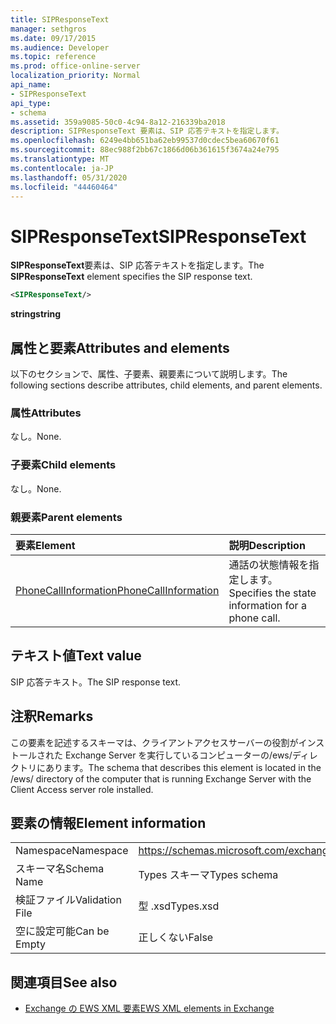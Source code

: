 ```yaml
---
title: SIPResponseText
manager: sethgros
ms.date: 09/17/2015
ms.audience: Developer
ms.topic: reference
ms.prod: office-online-server
localization_priority: Normal
api_name:
- SIPResponseText
api_type:
- schema
ms.assetid: 359a9085-50c0-4c94-8a12-216339ba2018
description: SIPResponseText 要素は、SIP 応答テキストを指定します。
ms.openlocfilehash: 6249e4bb651ba62eb99537d0cdec5bea60670f61
ms.sourcegitcommit: 88ec988f2bb67c1866d06b361615f3674a24e795
ms.translationtype: MT
ms.contentlocale: ja-JP
ms.lasthandoff: 05/31/2020
ms.locfileid: "44460464"
---
```

# <a name="sipresponsetext"></a><span data-ttu-id="42d25-103">SIPResponseText</span><span class="sxs-lookup"><span data-stu-id="42d25-103">SIPResponseText</span></span>

<span data-ttu-id="42d25-104">**SIPResponseText**要素は、SIP 応答テキストを指定します。</span><span class="sxs-lookup"><span data-stu-id="42d25-104">The **SIPResponseText** element specifies the SIP response text.</span></span> 
  
```xml
<SIPResponseText/>
```

 <span data-ttu-id="42d25-105">**string**</span><span class="sxs-lookup"><span data-stu-id="42d25-105">**string**</span></span>
## <a name="attributes-and-elements"></a><span data-ttu-id="42d25-106">属性と要素</span><span class="sxs-lookup"><span data-stu-id="42d25-106">Attributes and elements</span></span>

<span data-ttu-id="42d25-107">以下のセクションで、属性、子要素、親要素について説明します。</span><span class="sxs-lookup"><span data-stu-id="42d25-107">The following sections describe attributes, child elements, and parent elements.</span></span>
  
### <a name="attributes"></a><span data-ttu-id="42d25-108">属性</span><span class="sxs-lookup"><span data-stu-id="42d25-108">Attributes</span></span>

<span data-ttu-id="42d25-109">なし。</span><span class="sxs-lookup"><span data-stu-id="42d25-109">None.</span></span>
  
### <a name="child-elements"></a><span data-ttu-id="42d25-110">子要素</span><span class="sxs-lookup"><span data-stu-id="42d25-110">Child elements</span></span>

<span data-ttu-id="42d25-111">なし。</span><span class="sxs-lookup"><span data-stu-id="42d25-111">None.</span></span>
  
### <a name="parent-elements"></a><span data-ttu-id="42d25-112">親要素</span><span class="sxs-lookup"><span data-stu-id="42d25-112">Parent elements</span></span>

|<span data-ttu-id="42d25-113">**要素**</span><span class="sxs-lookup"><span data-stu-id="42d25-113">**Element**</span></span>|<span data-ttu-id="42d25-114">**説明**</span><span class="sxs-lookup"><span data-stu-id="42d25-114">**Description**</span></span>|
|:-----|:-----|
|[<span data-ttu-id="42d25-115">PhoneCallInformation</span><span class="sxs-lookup"><span data-stu-id="42d25-115">PhoneCallInformation</span></span>](phonecallinformation.md) <br/> |<span data-ttu-id="42d25-116">通話の状態情報を指定します。</span><span class="sxs-lookup"><span data-stu-id="42d25-116">Specifies the state information for a phone call.</span></span>  <br/> |
   
## <a name="text-value"></a><span data-ttu-id="42d25-117">テキスト値</span><span class="sxs-lookup"><span data-stu-id="42d25-117">Text value</span></span>

<span data-ttu-id="42d25-118">SIP 応答テキスト。</span><span class="sxs-lookup"><span data-stu-id="42d25-118">The SIP response text.</span></span>
  
## <a name="remarks"></a><span data-ttu-id="42d25-119">注釈</span><span class="sxs-lookup"><span data-stu-id="42d25-119">Remarks</span></span>

<span data-ttu-id="42d25-120">この要素を記述するスキーマは、クライアントアクセスサーバーの役割がインストールされた Exchange Server を実行しているコンピューターの/ews/ディレクトリにあります。</span><span class="sxs-lookup"><span data-stu-id="42d25-120">The schema that describes this element is located in the /ews/ directory of the computer that is running Exchange Server with the Client Access server role installed.</span></span>
  
## <a name="element-information"></a><span data-ttu-id="42d25-121">要素の情報</span><span class="sxs-lookup"><span data-stu-id="42d25-121">Element information</span></span>

|||
|:-----|:-----|
|<span data-ttu-id="42d25-122">Namespace</span><span class="sxs-lookup"><span data-stu-id="42d25-122">Namespace</span></span>  <br/> |https://schemas.microsoft.com/exchange/services/2006/types  <br/> |
|<span data-ttu-id="42d25-123">スキーマ名</span><span class="sxs-lookup"><span data-stu-id="42d25-123">Schema Name</span></span>  <br/> |<span data-ttu-id="42d25-124">Types スキーマ</span><span class="sxs-lookup"><span data-stu-id="42d25-124">Types schema</span></span>  <br/> |
|<span data-ttu-id="42d25-125">検証ファイル</span><span class="sxs-lookup"><span data-stu-id="42d25-125">Validation File</span></span>  <br/> |<span data-ttu-id="42d25-126">型 .xsd</span><span class="sxs-lookup"><span data-stu-id="42d25-126">Types.xsd</span></span>  <br/> |
|<span data-ttu-id="42d25-127">空に設定可能</span><span class="sxs-lookup"><span data-stu-id="42d25-127">Can be Empty</span></span>  <br/> |<span data-ttu-id="42d25-128">正しくない</span><span class="sxs-lookup"><span data-stu-id="42d25-128">False</span></span>  <br/> |
   
## <a name="see-also"></a><span data-ttu-id="42d25-129">関連項目</span><span class="sxs-lookup"><span data-stu-id="42d25-129">See also</span></span>



- [<span data-ttu-id="42d25-130">Exchange の EWS XML 要素</span><span class="sxs-lookup"><span data-stu-id="42d25-130">EWS XML elements in Exchange</span></span>](ews-xml-elements-in-exchange.md)

